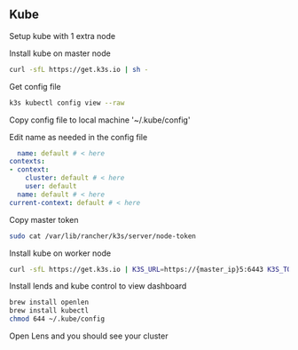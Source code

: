 ## Kube

Setup kube with 1 extra node

Install kube on master node

```bash
curl -sfL https://get.k3s.io | sh -
```

Get config file

```bash
k3s kubectl config view --raw
```

Copy config file to local machine '~/.kube/config'

Edit name as needed in the config file

```yaml
  name: default # < here
contexts:
- context:
    cluster: default # < here
    user: default
  name: default # < here
current-context: default # < here
```

Copy master token

```bash
sudo cat /var/lib/rancher/k3s/server/node-token
```

Install kube on worker node

```bash
curl -sfL https://get.k3s.io | K3S_URL=https://{master_ip}5:6443 K3S_TOKEN={token} sh -
```

Install lends and kube control to view dashboard

```bash
brew install openlen
brew install kubectl
chmod 644 ~/.kube/config
```

Open Lens and you should see your cluster
